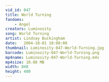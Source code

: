 ```yaml
---
vid_id: 047
title: World Turning
fandoms:
    - Angel
creators: Luminosity
song: World Turning
artist: Lindsay Buckingham
date:   2004-10-01 10:00:00
thumbnail: Luminosity-047-World-Turning.jpg
barcode: Luminosity-047-World-Turning.png
mp4name: Luminosity-047-World-Turning.m4v
mp4size: 10.08 MB
width: 848
height: 480
---
```



  